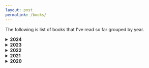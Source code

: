 ```yaml
---
layout: post
permalink: /books/
---
```


The following is list of books that I've read so far grouped by year.

<details>
  <summary><b> 2024</b></summary>

  <ol>
    <li> All the light we cannot see - <i>Anthony Doerr</i><br /></li>
    <li> Psycho-cybernetics - <i>Maxwell Maltz </i><br /></li>
    <li> What is life? - <i>Erwin Schrödinger </i><br /></li>
    <li> Clear thinking - <i>Shane Parrish </i><br /></li>
    <li> Quiet: The Power of Introverts in a World That Can't Stop Talking - <i>Susan Cain </i><br /></li>
    <li> Algorithms to Live By - <i>Brian Christian, Tom Griffiths </i><br /></li>
    <li> For the Love of Physics - <i> Walter Lewin </i><br /></li>
    <li> The Hitchhiker’s Guide to the Galaxy - <i>Douglas Adams </i><br /></li>
    <li> The Restaurant at the End of the Universe - <i>Douglas Adams </i><br /></li>
    <li> The Nature of Software Development - <i>Ron Jeffries </i><br /></li>
    <li> SQL Antipatterns: Avoiding the Pitfalls of Database Programming - <i>Bill Karwin </i><br /></li>
    <li> The Last Question - <i>Isaac Asimov </i><br /></li>
    <li> LOTR #1: The Hobbit - <i>J.R.R. Tolkien </i><br /></li>
    <li> LOTR #2: The Fellowship of the Ring - <i>J.R.R. Tolkien </i><br /></li>
    <li> 14 Habits of Highly Productive Developers - <i>Zeno Rocha </i><br /></li>
    <li> Jupiters Travels: Four Years Around the World on a Triumph - <i>Ted Simon </i><br /></li>
    <li> Hello Beautiful - <i>Ann Napolitano </i><br /></li>
    <li> Six of Crows - <i>Leigh Bardugo </i><br /></li>
    <li> Crooked Kingdom - <i>Leigh Bardugo </i><br /></li>
    <li> Ego is the enemy - <i>Ryan Holiday</i><br /></li>
    <li> The Science of Storytelling - <i>Will Storr</i><br /></li>
    <li> LOTR #3: The Two Towers - <i>J.R.R. Tolkien</i><br /></li>
  </ol>

</details>

<details>
  <summary><b> 2023</b></summary>

  <ol>
    <li> A Gentleman in Moscow - <i>Amor Towles</i><br /></li>
    <li> The Hard Thing About Hard Things - <i>Ben Horowitz</i><br /></li>
    <li> Creative Selection - <i>Ken Kocienda</i><br /></li>
    <li> The Song of Achilles - <i>Madeline Miller</i><br /></li>
    <li> Notes on an Execution - <i>Danya Kukafka</i><br /></li>
    <li> Chip War - <i>Chris Miller</i><br /></li>
    <li> Land of Lisp - <i>Conrad Barski</i><br /></li>
    <li> Infinite Powers: How Calculus Reveals the Secrets of the Universe - <i>Steven H. Strogatz</i><br /></li>
    <li> Slaughterhouse-Five - <i>Kurt Vonnegut Jr.</i><br /></li>
    <li> The Most Important Thing - <i>Howard Marks</i><br /></li>
    <li> What If? - <i>Randall Munroe</i><br /></li>
    <li> Same as Ever: A Guide to What Never Changes - <i>Morgan Housel</i><br /></li>
  </ol>

</details>

<details>
  <summary><b> 2022</b></summary>

  <ol>
    <li> The Minimalist Entrepreneur - <i>Sahil Lavingia</i><br /></li>
    <li> Outliers: The Story of Success - <i>Malcolm Gladwell</i><br /></li>
    <li> Optics By Example - <i>Chris Penner</i><br /></li>
    <li> Specification by Example - <i>Gojko Adzic</i><br /></li>
    <li> Building Microservices - <i>Sam Newman</i><br /></li>
    <li> 12 Rules for Life: An Antidote to Chaos - <i>Jordan B. Peterson</i><br /></li>
    <li> The Network State - <i>Balaji S. Srinivasan</i><br /></li>
    <li> Joel on Software - <i>Joel Spolsky</i><br /></li>
    <li> Things Fall Apart - <i>Chinua Achebe</i><br /></li>
    <li> The Fountains of Silence - <i>Ruta Sepetys</i><br /></li>
    <li> The Power Law: Venture Capital and the Art of Disruption - <i>Sebastian Mallaby</i><br /></li>
    <li> What Happened To You? - <i>Bruce D. Perry, Oprah Winfrey</i><br /></li>
  </ol>

</details>

<details>
  <summary><b> 2021</b></summary>

  <ol>
    <li> One Up on Wall Street - <i>Peter Lynch</i><br /></li>
    <li> The Simple Haskell Handbook - <i>Marco Sampellegrini</i><br /></li>
    <li> Deep Work - <i>Cal Newport</i><br /></li>
    <li> Zero To Production In Rust - <i>Luca Palmieri</i><br /></li>
  </ol>

</details>

<details>
  <summary><b> 2020</b></summary>

  <ol>
    <li> The Last Lecture - <i>Randy Pausch, Jeffrey Zaslow</i><br /></li>
    <li> Attitude Is Everything - <i>Jeff Keller</i><br /></li>
    <li> The Metamorphosis - <i>Franz Kafka</i><br /></li>
    <li> Man’s Search for Meaning - <i>Viktor E. Frankl</i><br /></li>
    <li> The Art of Productivity - <i>Jim Stovall</i><br /></li>
    <li> How to Win Friends & Influence People - <i>Dale Carnegie</i><br /></li>
    <li> Everyone Communicates, Few Connect - <i>John C. Maxwell</i><br /></li>
    <li> The Book: On the Taboo Against Knowing Who You Are - <i>Alan Watts </i><br /></li>
    <li> The Art of Optimism - <i>Jim Stovall </i><br /></li>
    <li> The Subtle Art of Not Giving a Fuck- <i>Mark Manson</i><br /></li>
    <li> The Perks of Being a Wallflower - <i>Stephen Chbosky</i><br /></li>
    <li> The One Thing - <i>Gary Keller, Jay Papasan</i><br /></li>
    <li> Bad Blood: Secrets and Lies in a Silicon Valley Startup - <i>John Carreyrou</i><br /></li>
    <li> A Brief History of Time - <i>Stephen Hawking</i><br /></li>
    <li> Can't Hurt Me: Master Your Mind and Defy the Odds - <i>David Goggins</i><br /></li>
    <li> The Ride of a Lifetime - <i>Robert Iger, Joel Lovell</i><br /></li>
    <li> Shape Up: Stop Running in Circles and Ship Work that Matters - <i>Ryan Singer</i><br /></li>
    <li> The Silent Patient - <i>Alex Michaelides</i><br /></li>
    <li> 21 Lessons for the 21st Century - <i>Yuval Noah Harari</i><br /></li>
    <li> Shoe Dog: A Memoir by the Creator of Nike - <i>Phil Knight</i><br /></li>
    <li> 1984 - <i>George Orwell</i><br /></li>
    <li> Atomic Habits - <i>James Clear</i><br /></li>
    <li> The Great Mental Models: General Thinking Concepts - <i>Shane Parrish, Rhiannon Beaubien</i><br /></li>
    <li> The Psychology of Money - <i>Morgan Housel</i><br /></li>
    <li> Meditations- <i>Marcus Aurelius</i><br /></li>
    <li> The Daily Stoic- <i>Ryan Holiday</i><br /></li>
    <li> A letter to a Hindu - <i>Leo Tolstoy</i><br /></li>
    <li> The Almanack of Naval Ravikant: A Guide to Wealth and Happiness - <i>Eric Jorgenson</i><br /></li>
  </ol>

</details>
